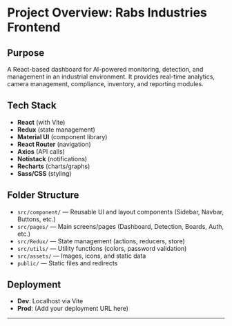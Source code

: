 # Project Overview: Rabs Industries Frontend

## Purpose

A React-based dashboard for AI-powered monitoring, detection, and management in an industrial environment. It provides real-time analytics, camera management, compliance, inventory, and reporting modules.

## Tech Stack

- **React** (with Vite)
- **Redux** (state management)
- **Material UI** (component library)
- **React Router** (navigation)
- **Axios** (API calls)
- **Notistack** (notifications)
- **Recharts** (charts/graphs)
- **Sass/CSS** (styling)

## Folder Structure

- `src/component/` — Reusable UI and layout components (Sidebar, Navbar, Buttons, etc.)
- `src/pages/` — Main screens/pages (Dashboard, Detection, Boards, Auth, etc.)
- `src/Redux/` — State management (actions, reducers, store)
- `src/utils/` — Utility functions (colors, password validation)
- `src/assets/` — Images, icons, and static data
- `public/` — Static files and redirects

## Deployment

- **Dev**: Localhost via Vite
- **Prod**: (Add your deployment URL here)

---
